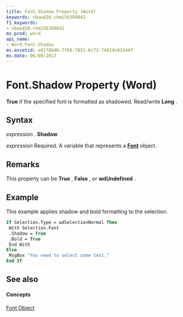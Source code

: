 ```yaml
---
title: Font.Shadow Property (Word)
keywords: vbawd10.chm156369042
f1_keywords:
- vbawd10.chm156369042
ms.prod: word
api_name:
- Word.Font.Shadow
ms.assetid: e81f8b86-7f60-7852-6c72-7b01de832447
ms.date: 06/08/2017
---
```



# Font.Shadow Property (Word)

 **True** if the specified font is formatted as shadowed. Read/write **Long** .


## Syntax

 _expression_ . **Shadow**

 _expression_ Required. A variable that represents a **[Font](font-object-word.md)** object.


## Remarks

This property can be  **True** , **False** , or **wdUndefined** .


## Example

This example applies shadow and bold formatting to the selection.


```vb
If Selection.Type = wdSelectionNormal Then 
 With Selection.Font 
 .Shadow = True 
 .Bold = True 
 End With 
Else 
 MsgBox "You need to select some text." 
End If
```


## See also


#### Concepts


[Font Object](font-object-word.md)

